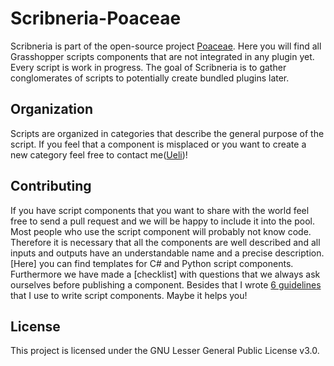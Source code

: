 # Scribneria-Poaceae
Scribneria is part of the open-source project [Poaceae]. Here you will find all Grasshopper scripts components that are not integrated in any plugin yet. Every script is work in progress. The goal of Scribneria is to gather conglomerates of scripts to potentially create bundled plugins later.

## Organization
Scripts are organized in categories that describe the general purpose of the script. If you feel that a component is misplaced or you want to create a new category feel free to contact me([Ueli])!

## Contributing
If you have script components that you want to share with the world feel free to send a pull request and we will be happy to include it into the pool. Most people who use the script component will probably not know code. Therefore it is necessary that all the components are well described and all inputs and outputs have an understandable name and a precise description. [Here] you can find templates for C# and Python script components. Furthermore we have made a [checklist] with questions that we always ask ourselves before publishing a component. Besides that I wrote [6 guidelines] that I use to write script components. Maybe it helps you!

## License
This project is licensed under the GNU Lesser General Public License v3.0.

[Poaceae]: https://github.com/usaluz/Poaceae "Poaceae repository"
[Ueli]: poaceae4rhino@outlook.com "Email Poaceae"
[6 guidelines]: https://github.com/usaluz/Scribneria-Poaceae/blob/master/docs/GuidelinesWrittingGrasshoperScriptComponent.md "Guidelines for script components"

